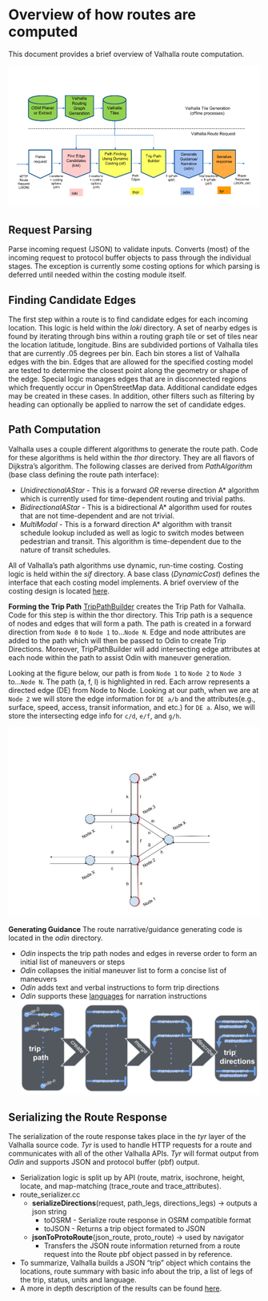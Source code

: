 # Overview of how routes are computed
This document provides a brief overview of Valhalla route computation.


![](images/route_diagram.png)

## Request Parsing
  Parse incoming request (JSON) to validate inputs. Converts (most) of the incoming request to protocol buffer objects to pass through the individual stages. The exception is currently some costing options for which parsing is deferred until needed within the costing module itself.
## Finding Candidate Edges
  The first step within a route is to find candidate edges for each incoming location. This logic is held within the *loki* directory. A set of nearby edges is found by iterating through bins within a routing graph tile or set of tiles near the location latitude, longitude. Bins are subdivided portions of Valhalla tiles that are currently .05 degrees per bin. Each bin stores a list of Valhalla edges with the bin. Edges that are allowed for the specified costing model are tested to determine the closest point along the geometry or shape of the edge. Special logic manages edges that are in disconnected regions which frequently occur in OpenStreetMap data. Additional candidate edges may be created in these cases. In addition, other filters such as filtering by heading can optionally be applied to narrow the set of candidate edges. 
## Path Computation
  Valhalla uses a couple different algorithms to generate the route path.  Code for these algorithms is held within the *thor* directory. They are all flavors of Dijkstra’s algorithm. The following classes are derived from *PathAlgorithm* (base class defining the route path interface):
  
  - *UnidirectionalAStar* - This is a forward _OR_ reverse direction A\* algorithm which is currently used for time-dependent routing and trivial paths.
  - *BidirectionalAStar* - This is a bidirectional A\* algorithm used for routes that are not time-dependent and are not trivial.
  - *MultiModal* - This is a forward direction A\* algorithm with transit schedule lookup included as well as logic to switch modes between pedestrian and transit. This algorithm is time-dependent due to the nature of transit schedules.


  All of Valhalla’s path algorithms use dynamic, run-time costing. Costing logic is held within the *sif* directory. A base class (*DynamicCost*) defines the interface that each costing model implements.  A brief overview of the costing design is located [here](https://github.com/valhalla/valhalla/blob/master/docs/sif/dynamic-costing.md). 

**Forming the Trip Path**
[TripPathBuilder](https://github.com/valhalla/valhalla/blob/master/src/thor/trippathbuilder.cc#L516) creates the Trip Path for Valhalla.  Code for this step is within the thor directory. This Trip path is a sequence of nodes and edges that will form a path.  The path is created in a forward direction from `Node 0` to `Node 1` to...`Node N`.  Edge and node attributes are added to the path which will then be passed to Odin to create Trip Directions.  Moreover, TripPathBuilder will add intersecting edge attributes at each node within the path to assist Odin with maneuver generation. 

Looking at the figure below, our path is from `Node 1` to `Node 2` to `Node 3` to...`Node N`.  The path (a, f, l) is highlighted in red.  Each arrow represents a directed edge (DE) from Node to Node. Looking at our path, when we are at `Node 2` we will store the edge information for `DE a/b` and the attributes(e.g., surface, speed, access, transit information, and etc.) for `DE a`.  Also, we will store the intersecting edge info for `c/d`, `e/f`, and `g/h`. 

![](images/trip_path_builder.jpg)


**Generating Guidance**
The route narrative/guidance generating code is located in the *odin* directory.

  - *Odin* inspects the trip path nodes and edges in reverse order to form an initial list of maneuvers or steps
  - *Odin* collapses the initial maneuver list to form a concise list of maneuvers
  - *Odin* adds text and verbal instructions to form trip directions
  - *Odin* supports these [languages](https://github.com/valhalla/valhalla-docs/blob/master/turn-by-turn/api-reference.md#supported-language-tags) for narration instructions
![](images/GeneratingGuidanceProcess.png)



## Serializing the Route Response
  The serialization of the route response takes place in the *tyr* layer of the Valhalla source code. *Tyr* is used to handle HTTP requests for a route and communicates with all of the other Valhalla APIs.  *Tyr* will format output from *Odin* and supports JSON and protocol buffer (pbf) output.
  
  - Serialization logic is split up by API (route, matrix, isochrone, height, locate, and map-matching (trace_route and trace_attributes).
  - route_serializer.cc 
    - **serializeDirections**(request, path_legs, directions_legs) → outputs a json string
      - toOSRM - Serialize route response in OSRM compatible format
      - toJSON - Returns a trip object formated to JSON
    - **jsonToProtoRoute**(json_route, proto_route) → used by navigator
      - Transfers the JSON route information returned from a route request into the Route pbf object passed in by reference.
  - To summarize, Valhalla builds a JSON “trip” object which contains the locations, route summary with basic info about the trip, a list of legs of the trip, status, units and language.
  - A more in depth description of the results can be found [here](https://github.com/valhalla/valhalla-docs/blob/master/turn-by-turn/api-reference.md#outputs-of-a-route).

